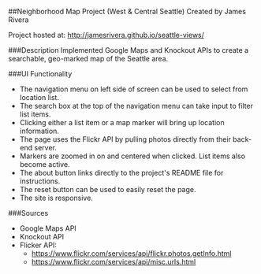 ##Neighborhood Map Project (West & Central Seattle)
Created by James Rivera

Project hosted at: http://jamesrivera.github.io/seattle-views/

###Description
Implemented Google Maps and Knockout APIs to create a searchable, geo-marked 
map of the Seattle area.

###UI Functionality
* The navigation menu on left side of screen can be used to select from location list.
* The search box at the top of the navigation menu can take input to filter list items.
* Clicking either a list item or a map marker will bring up location information.
* The page uses the Flickr API by pulling photos directly from their back-end server.
* Markers are zoomed in on and centered when clicked. List items also become active.
* The about button links directly to the project's README file for instructions.
* The reset button can be used to easily reset the page.
* The site is responsive.

###Sources
* Google Maps API
* Knockout API
* Flicker API: 
	* https://www.flickr.com/services/api/flickr.photos.getInfo.html
	* https://www.flickr.com/services/api/misc.urls.html
	

